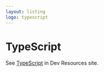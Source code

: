 ```yaml
---
layout: listing
logo: typescript
---
```

# TypeScript

See [TypeScript](https://michaelcurrin.github.io/dev-resources/resources/javascript/typescript/) in Dev Resources site.
